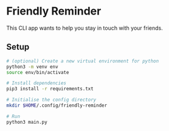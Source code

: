 # Friendly Reminder

This CLI app wants to help you stay in touch with your friends.

## Setup

```bash
# (optional) Create a new virtual environment for python
python3 -m venv env
source env/bin/activate

# Install dependencies
pip3 install -r requirements.txt

# Initialise the config directory
mkdir $HOME/.config/friendly-reminder

# Run
python3 main.py
```
